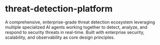 # threat-detection-platform
A comprehensive, enterprise-grade threat detection ecosystem leveraging multiple specialized AI agents working together to detect, analyze, and respond to security threats in real-time. Built with enterprise security, scalability, and observability as core design principles.
